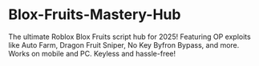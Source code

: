 # Blox-Fruits-Mastery-Hub
The ultimate Roblox Blox Fruits script hub for 2025! Featuring OP exploits like Auto Farm, Dragon Fruit Sniper, No Key Byfron Bypass, and more. Works on mobile and PC. Keyless and hassle-free!
